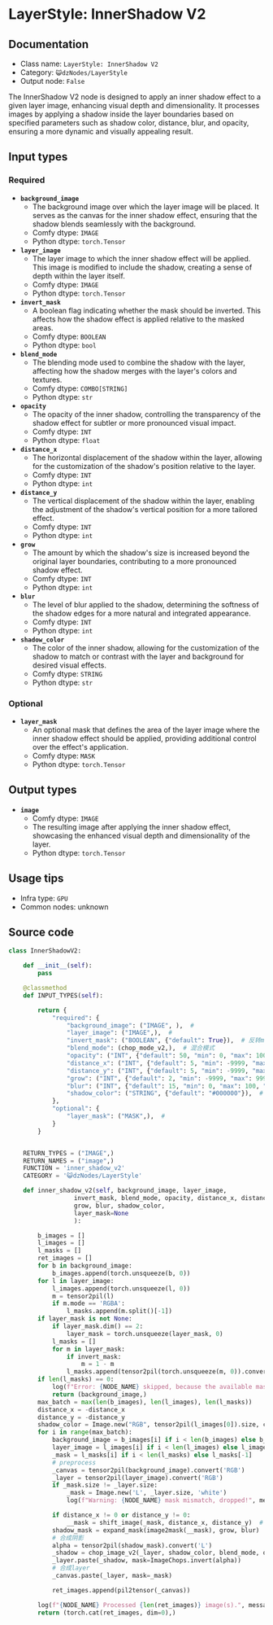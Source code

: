 # LayerStyle: InnerShadow V2
## Documentation
- Class name: `LayerStyle: InnerShadow V2`
- Category: `😺dzNodes/LayerStyle`
- Output node: `False`

The InnerShadow V2 node is designed to apply an inner shadow effect to a given layer image, enhancing visual depth and dimensionality. It processes images by applying a shadow inside the layer boundaries based on specified parameters such as shadow color, distance, blur, and opacity, ensuring a more dynamic and visually appealing result.
## Input types
### Required
- **`background_image`**
    - The background image over which the layer image will be placed. It serves as the canvas for the inner shadow effect, ensuring that the shadow blends seamlessly with the background.
    - Comfy dtype: `IMAGE`
    - Python dtype: `torch.Tensor`
- **`layer_image`**
    - The layer image to which the inner shadow effect will be applied. This image is modified to include the shadow, creating a sense of depth within the layer itself.
    - Comfy dtype: `IMAGE`
    - Python dtype: `torch.Tensor`
- **`invert_mask`**
    - A boolean flag indicating whether the mask should be inverted. This affects how the shadow effect is applied relative to the masked areas.
    - Comfy dtype: `BOOLEAN`
    - Python dtype: `bool`
- **`blend_mode`**
    - The blending mode used to combine the shadow with the layer, affecting how the shadow merges with the layer's colors and textures.
    - Comfy dtype: `COMBO[STRING]`
    - Python dtype: `str`
- **`opacity`**
    - The opacity of the inner shadow, controlling the transparency of the shadow effect for subtler or more pronounced visual impact.
    - Comfy dtype: `INT`
    - Python dtype: `float`
- **`distance_x`**
    - The horizontal displacement of the shadow within the layer, allowing for the customization of the shadow's position relative to the layer.
    - Comfy dtype: `INT`
    - Python dtype: `int`
- **`distance_y`**
    - The vertical displacement of the shadow within the layer, enabling the adjustment of the shadow's vertical position for a more tailored effect.
    - Comfy dtype: `INT`
    - Python dtype: `int`
- **`grow`**
    - The amount by which the shadow's size is increased beyond the original layer boundaries, contributing to a more pronounced shadow effect.
    - Comfy dtype: `INT`
    - Python dtype: `int`
- **`blur`**
    - The level of blur applied to the shadow, determining the softness of the shadow edges for a more natural and integrated appearance.
    - Comfy dtype: `INT`
    - Python dtype: `int`
- **`shadow_color`**
    - The color of the inner shadow, allowing for the customization of the shadow to match or contrast with the layer and background for desired visual effects.
    - Comfy dtype: `STRING`
    - Python dtype: `str`
### Optional
- **`layer_mask`**
    - An optional mask that defines the area of the layer image where the inner shadow effect should be applied, providing additional control over the effect's application.
    - Comfy dtype: `MASK`
    - Python dtype: `torch.Tensor`
## Output types
- **`image`**
    - Comfy dtype: `IMAGE`
    - The resulting image after applying the inner shadow effect, showcasing the enhanced visual depth and dimensionality of the layer.
    - Python dtype: `torch.Tensor`
## Usage tips
- Infra type: `GPU`
- Common nodes: unknown


## Source code
```python
class InnerShadowV2:

    def __init__(self):
        pass

    @classmethod
    def INPUT_TYPES(self):

        return {
            "required": {
                "background_image": ("IMAGE", ),  #
                "layer_image": ("IMAGE",),  #
                "invert_mask": ("BOOLEAN", {"default": True}),  # 反转mask
                "blend_mode": (chop_mode_v2,),  # 混合模式
                "opacity": ("INT", {"default": 50, "min": 0, "max": 100, "step": 1}),  # 透明度
                "distance_x": ("INT", {"default": 5, "min": -9999, "max": 9999, "step": 1}),  # x_偏移
                "distance_y": ("INT", {"default": 5, "min": -9999, "max": 9999, "step": 1}),  # y_偏移
                "grow": ("INT", {"default": 2, "min": -9999, "max": 9999, "step": 1}),  # 扩张
                "blur": ("INT", {"default": 15, "min": 0, "max": 100, "step": 1}),  # 模糊
                "shadow_color": ("STRING", {"default": "#000000"}),  # 背景颜色
            },
            "optional": {
                "layer_mask": ("MASK",),  #
            }
        }


    RETURN_TYPES = ("IMAGE",)
    RETURN_NAMES = ("image",)
    FUNCTION = 'inner_shadow_v2'
    CATEGORY = '😺dzNodes/LayerStyle'

    def inner_shadow_v2(self, background_image, layer_image,
                  invert_mask, blend_mode, opacity, distance_x, distance_y,
                  grow, blur, shadow_color,
                  layer_mask=None
                  ):

        b_images = []
        l_images = []
        l_masks = []
        ret_images = []
        for b in background_image:
            b_images.append(torch.unsqueeze(b, 0))
        for l in layer_image:
            l_images.append(torch.unsqueeze(l, 0))
            m = tensor2pil(l)
            if m.mode == 'RGBA':
                l_masks.append(m.split()[-1])
        if layer_mask is not None:
            if layer_mask.dim() == 2:
                layer_mask = torch.unsqueeze(layer_mask, 0)
            l_masks = []
            for m in layer_mask:
                if invert_mask:
                    m = 1 - m
                l_masks.append(tensor2pil(torch.unsqueeze(m, 0)).convert('L'))
        if len(l_masks) == 0:
            log(f"Error: {NODE_NAME} skipped, because the available mask is not found.", message_type='error')
            return (background_image,)
        max_batch = max(len(b_images), len(l_images), len(l_masks))
        distance_x = -distance_x
        distance_y = -distance_y
        shadow_color = Image.new("RGB", tensor2pil(l_images[0]).size, color=shadow_color)
        for i in range(max_batch):
            background_image = b_images[i] if i < len(b_images) else b_images[-1]
            layer_image = l_images[i] if i < len(l_images) else l_images[-1]
            _mask = l_masks[i] if i < len(l_masks) else l_masks[-1]
            # preprocess
            _canvas = tensor2pil(background_image).convert('RGB')
            _layer = tensor2pil(layer_image).convert('RGB')
            if _mask.size != _layer.size:
                _mask = Image.new('L', _layer.size, 'white')
                log(f"Warning: {NODE_NAME} mask mismatch, dropped!", message_type='warning')

            if distance_x != 0 or distance_y != 0:
                __mask = shift_image(_mask, distance_x, distance_y)  # 位移
            shadow_mask = expand_mask(image2mask(__mask), grow, blur)  #扩张，模糊
            # 合成阴影
            alpha = tensor2pil(shadow_mask).convert('L')
            _shadow = chop_image_v2(_layer, shadow_color, blend_mode, opacity)
            _layer.paste(_shadow, mask=ImageChops.invert(alpha))
            # 合成layer
            _canvas.paste(_layer, mask=_mask)

            ret_images.append(pil2tensor(_canvas))

        log(f"{NODE_NAME} Processed {len(ret_images)} image(s).", message_type='finish')
        return (torch.cat(ret_images, dim=0),)

```
